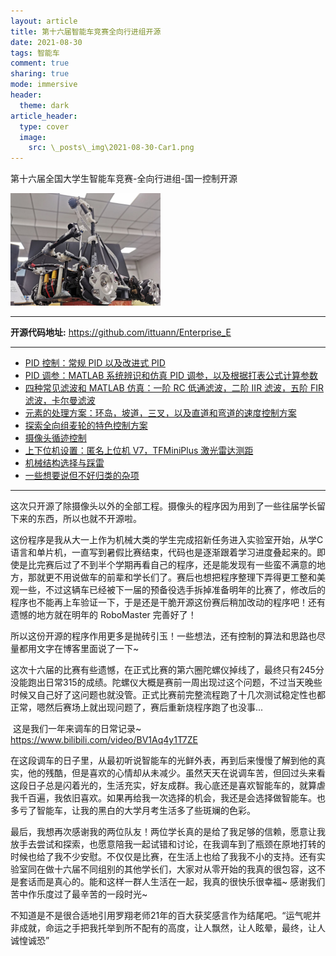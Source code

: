 ```yaml
---
layout: article
title: 第十六届智能车竞赛全向行进组开源
date: 2021-08-30
tags: 智能车
comment: true
sharing: true
mode: immersive
header:
  theme: dark
article_header:
  type: cover
  image:
    src: \_posts\_img\2021-08-30-Car1.png
---
```


第十六届全国大学生智能车竞赛-全向行进组-国一控制开源

<!--more-->

<img src="https://raw.githubusercontent.com/ittuann/ittuann.github.io/main/_posts/_img/2021-08-30-Car1.png" alt="CarPID1" style="zoom: 25%;" />

------

**开源代码地址:**  <https://github.com/ittuann/Enterprise_E>

------

* [PID 控制：常规 PID 以及改进式 PID](https://ittuann.github.io/2021/08/29/CarPID.html)
* [PID 调参：MATLAB 系统辨识和仿真 PID 调参，以及根据打表公式计算参数](https://ittuann.github.io/2021/08/29/CarSimulate)
* [四种常见滤波和 MATLAB 仿真：一阶 RC 低通滤波，二阶 IIR 滤波，五阶 FIR 滤波，卡尔曼滤波](https://ittuann.github.io/2021/08/29/CarFilters.html)
* [元素的处理方案：环岛，坡道，三叉，以及直道和弯道的速度控制方案](https://ittuann.github.io/2021/08/28/CarElement.html)
* [探索全向组麦轮的特色控制方案](https://ittuann.github.io/2021/08/28/CarSpControl.html)
* [摄像头循迹控制](https://ittuann.github.io/2021/08/28/CarTracking.html)
* [上下位机设置：匿名上位机 V7，TFMiniPlus 激光雷达测距](https://ittuann.github.io/2021/08/28/CarUpper.html)
* [机械结构选择与踩雷](https://ittuann.github.io/2021/08/28/CarMachine.html)
* [一些想要说但不好归类的杂项](https://ittuann.github.io/2021/08/28/CarOthers.html)

------

​	这次只开源了除摄像头以外的全部工程。摄像头的程序因为用到了一些往届学长留下来的东西，所以也就不开源啦。

​	这份程序是我从大一上作为机械大类的学生完成招新任务进入实验室开始，从学C语言和单片机，一直写到暑假比赛结束，代码也是逐渐跟着学习进度叠起来的。即使是比完赛后过了不到半个学期再看自己的程序，还是能发现有一些蛮不满意的地方，那就更不用说做车的前辈和学长们了。赛后也想把程序整理下弄得更工整和美观一些，不过这辆车已经被下一届的预备役选手拆掉准备明年的比赛了，修改后的程序也不能再上车验证一下，于是还是干脆开源这份赛后稍加改动的程序吧！还有遗憾的地方就在明年的 RoboMaster 完善好了！

​	所以这份开源的程序作用更多是抛砖引玉！一些想法，还有控制的算法和思路也尽量都用文字在博客里面说了一下~

​	这次十六届的比赛有些遗憾，在正式比赛的第六圈陀螺仪掉线了，最终只有245分没能跑出日常315的成绩。陀螺仪大概是赛前一周出现过这个问题，不过当天晚些时候又自己好了这问题也就没管。正式比赛前完整流程跑了十几次测试稳定性也都正常，嗯然后赛场上就出现问题了，赛后重新烧程序跑了也没事...

​	这是我们一年来调车的日常记录~ <https://www.bilibili.com/video/BV1Aq4y1T7ZE>

​	在这段调车的日子里，从最初听说智能车的光鲜外表，再到后来慢慢了解到他的真实，他的残酷，但是喜欢的心情却从未减少。虽然天天在说调车苦，但回过头来看这段日子总是闪着光的，生活充实，好友成群。我心底还是喜欢智能车的，就算虐我千百遍，我依旧喜欢。如果再给我一次选择的机会，我还是会选择做智能车。也多亏了智能车，让我的黑白的大学月考生活多了些斑斓的色彩。

​	最后，我想再次感谢我的两位队友！两位学长真的是给了我足够的信赖，愿意让我放手去尝试和探索，也愿意陪我一起试错和讨论，在我调车到了瓶颈在原地打转的时候也给了我不少安慰。不仅仅是比赛，在生活上也给了我我不小的支持。还有实验室同在做十六届不同组别的其他学长们，大家对从零开始的我真的很包容，这不是套话而是真心的。能和这样一群人生活在一起，我真的很快乐很幸福~ 感谢我们苦中作乐度过了最辛苦的一段时光~

​	不知道是不是很合适地引用罗翔老师21年的百大获奖感言作为结尾吧。“运气呢并非成就，命运之手把我托举到所不配有的高度，让人飘然，让人眩晕，最终，让人诚惶诚恐”


